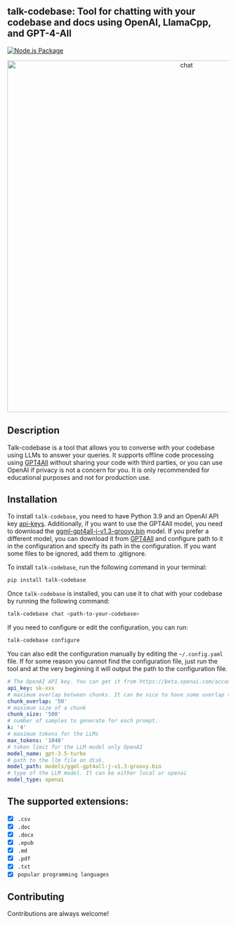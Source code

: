 ## talk-codebase: Tool for chatting with your codebase and docs using OpenAI, LlamaCpp, and GPT-4-All

[![Node.js Package](https://github.com/rsaryev/talk-codebase/actions/workflows/python-publish.yml/badge.svg)](https://github.com/rsaryev/talk-codebase/actions/workflows/python-publish.yml)

<p align="center">
  <img src="https://github.com/rsaryev/talk-codebase/assets/70219513/b5d338f9-14a5-417b-9690-83f5cd66facf" width="800" alt="chat">
</p>

## Description

Talk-codebase is a tool that allows you to converse with your codebase using LLMs to answer your queries. It supports
offline code processing using [GPT4All](https://github.com/nomic-ai/gpt4all) without sharing your code with third
parties, or you can use OpenAI if privacy is not a concern for you. It is only recommended for educational purposes and
not for production use.

## Installation

To install `talk-codebase`, you need to have Python 3.9 and an OpenAI API
key [api-keys](https://platform.openai.com/account/api-keys).
Additionally, if you want to use the GPT4All model, you need to download
the [ggml-gpt4all-j-v1.3-groovy.bin](https://gpt4all.io/models/ggml-gpt4all-j-v1.3-groovy.bin) model. If you prefer a
different model, you can download it from [GPT4All](https://gpt4all.io) and configure path to it in the configuration
and specify its
path in the configuration. If you want some files to be ignored, add them to .gitignore.

To install `talk-codebase`, run the following command in your terminal:

```bash
pip install talk-codebase
```

Once `talk-codebase` is installed, you can use it to chat with your codebase by running the following command:

```bash
talk-codebase chat <path-to-your-codebase>
```

If you need to configure or edit the configuration, you can run:

```bash
talk-codebase configure
```

You can also edit the configuration manually by editing the `~/.config.yaml` file.
If for some reason you cannot find the configuration file, just run the tool and at the very beginning it will output
the path to the configuration file.

```yaml
# The OpenAI API key. You can get it from https://beta.openai.com/account/api-keys
api_key: sk-xxx
# maximum overlap between chunks. It can be nice to have some overlap to maintain some continuity between chunks
chunk_overlap: '50'
# maximum size of a chunk
chunk_size: '500'
# number of samples to generate for each prompt.
k: '4'
# maximum tokens for the LLMs
max_tokens: '1048'
# token limit for the LLM model only OpenAI
model_name: gpt-3.5-turbo
# path to the llm file on disk.
model_path: models/ggml-gpt4all-j-v1.3-groovy.bin
# type of the LLM model. It can be either local or openai
model_type: openai

```

## The supported extensions:

- [x] `.csv`
- [x] `.doc`
- [x] `.docx`
- [x] `.epub`
- [x] `.md`
- [x] `.pdf`
- [x] `.txt`
- [x] `popular programming languages`

## Contributing

Contributions are always welcome!